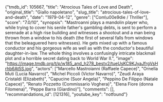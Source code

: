 {"tmdb_id": 105667, "title": "Atrocious Tales of Love and Death", "original_title": "Giallo napoletano", "slug_title": "atrocious-tales-of-love-and-death", "date": "1979-04-12", "genre": ["Com\u00e9die / Thriller"], "score": "7.0/10", "synopsis": "Mastroanni plays a mandolin player who, while trying to cover his senile father's gambling debts, is sent to perform a serenade at a high rise building and witnesses a shootout and a man being thrown from a window to his death (the first of several falls from windows that the beleaguered hero witnesses). He gets mixed up with a famous conductor and his gorgeous wife as well as with the conductor's beautiful daughter-in-law. The whole thing involves a confusingly intricate blackmail plot and a horrible secret dating back to World War II.", "image": "https://image.tmdb.org/t/p/w185_and_h278_bestv2/tueUsKC9KJyaJfrgVsHrhb6At5S.jpg", "actors": ["Marcello Mastroianni (Raffaele Capece)", "Ornella Muti (Lucia Navarro)", "Michel Piccoli (Victor Navarro)", "Zeudi Araya Cristaldi (Elizabeth)", "Capucine (Suor Angela)", "Peppino De Filippo (Natale Capece)", "Renato Pozzetto (Commissario Voghera)", "Elena Fiore (donna Filomena)", "Peppe Barra (Giardino)"], "comments": [], "recommandations_id": [121316], "youtube_key": "notfound"}